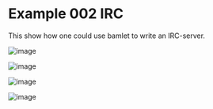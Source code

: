 # Example 002 IRC

This show how one could use bamlet to write an IRC-server.

![image](https://github.com/emirng/bamlet/assets/135670768/25ff02ab-2896-4c84-9f4b-c9a663f22a60)


![image](https://github.com/emirng/bamlet/assets/135670768/1d2af61a-11f7-4e84-b42b-90b61b593e76)


![image](https://github.com/emirng/bamlet/assets/135670768/51db0c2e-8ca2-4b26-b67b-ef7471e19fd3)


![image](https://github.com/emirng/bamlet/assets/135670768/65001aae-0508-48b2-b97b-08e4a42e93ea)
